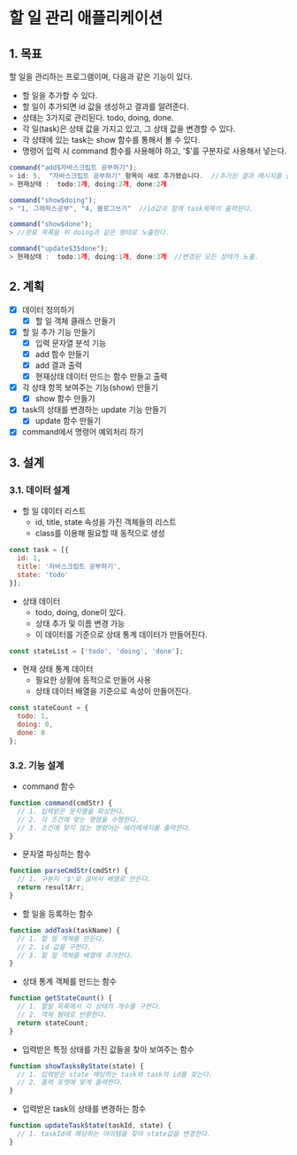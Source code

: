 # 할 일 관리 애플리케이션

## 1. 목표

할 일을 관리하는 프로그램이며, 다음과 같은 기능이 있다.

- 할 일을 추가할 수 있다.
- 할 일이 추가되면 id 값을 생성하고 결과를 알려준다.
- 상태는 3가지로 관리된다. todo, doing, done.
- 각 일(task)은 상태 값을 가지고 있고, 그 상태 값을 변경할 수 있다.
- 각 상태에 있는 task는 show 함수를 통해서 볼 수 있다.
- 명령어 입력 시 command 함수를 사용해야 하고, '$'를 구분자로 사용해서 넣는다.

```javascript
command("add$자바스크립트 공부하기");
> id: 5,  "자바스크립트 공부하기" 항목이 새로 추가됐습니다.  //추가된 결과 메시지를 출력
> 현재상태 :  todo:1개, doing:2개, done:2개

command("show$doing");
> "1, 그래픽스공부", "4, 블로그쓰기"  //id값과 함께 task제목이 출력된다.

command("show$done");
> //완료 목록을 위 doing과 같은 형태로 노출한다.

command("update$3$done");
> 현재상태 :  todo:1개, doing:1개, done:3개  //변경된 모든 상태가 노출.
```

## 2. 계획

- [x] 데이터 정의하기
  - [x] 할 일 객체 클래스 만들기
- [x] 할 일 추가 기능 만들기
  - [x] 입력 문자열 분석 기능
  - [x] add 함수 만들기
  - [x] add 결과 출력
  - [x] 현재상태 데이터 만드는 함수 만들고 출력
- [x] 각 상태 항목 보여주는 기능(show) 만들기
  - [x] show 함수 만들기
- [x] task의 상태를 변경하는 update 기능 만들기
  - [x] update 함수 만들기
- [x] command에서 명령어 예외처리 하기

## 3. 설계

### 3.1. 데이터 설계

* 할 일 데이터 리스트
  - id, title, state 속성을 가진 객체들의 리스트
  - class를 이용해 필요할 때 동적으로 생성

```javascript
const task = [{
  id: 1,
  title: '자바스크립트 공부하기',
  state: 'todo'
}];
```

* 상태 데이터
  - todo, doing, done이 있다.
  - 상태 추가 및 이름 변경 가능
  - 이 데이터를 기준으로 상태 통계 데이터가 만들어진다.

```javascript
const stateList = ['todo', 'doing', 'done'];
```

* 현재 상태 통계 데이터
  - 필요한 상황에 동적으로 만들어 사용
  - 상태 데이터 배열을 기준으로 속성이 만들어진다.

```javascript
const stateCount = {
  todo: 1,
  doing: 0,
  done: 0
};
```

### 3.2. 기능 설계

- command 함수

```javascript
function command(cmdStr) {
  // 1. 입력받은 문자열을 파싱한다.
  // 2. 각 조건에 맞는 명령을 수행한다.
  // 3. 조건에 맞지 않는 명령어는 에러메세지를 출력한다.
}
```

- 문자열 파싱하는 함수

```javascript
function parseCmdStr(cmdStr) {
  // 1. 구분자 '$'로 끊어서 배열로 만든다.
  return resultArr;
}
```

- 할 일을 등록하는 함수

```javascript
function addTask(taskName) {
  // 1. 할 일 객체를 만든다.
  // 2. id 값을 구한다.
  // 3. 할 일 객체를 배열에 추가한다.
}
```

- 상태 통계 객체를 만드는 함수

```javascript
function getStateCount() {
  // 1. 할일 목록에서 각 상태의 개수를 구한다.
  // 2. 객체 형태로 반환한다.
  return stateCount;
}
```

- 입력받은 특정 상태를 가진 값들을 찾아 보여주는 함수

```javascript
function showTasksByState(state) {
  // 1. 입력받은 state 해당하는 task와 task의 id를 찾는다.
  // 2. 출력 포맷에 맞게 출력한다.
}
```

- 입력받은 task의 상태를 변경하는 함수

```javascript
function updateTaskState(taskId, state) {
  // 1. taskId에 해당하는 아이템을 찾아 state값을 변경한다.
}
```